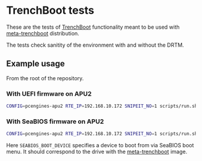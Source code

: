 # TrenchBoot tests

These are the tests of [TrenchBoot] functionality meant to be used with
[meta-trenchboot] distribution.

The tests check sanitity of the environment with and without the DRTM.

[TrenchBoot]: https://trenchboot.org/
[meta-trenchboot]: https://github.com/3mdeb/meta-trenchboot

## Example usage

From the root of the repository.

### With UEFI firmware on APU2

```bash
CONFIG=pcengines-apu2 RTE_IP=192.168.10.172 SNIPEIT_NO=1 scripts/run.sh trenchboot
```

### With SeaBIOS firmware on APU2

```bash
CONFIG=pcengines-apu2 RTE_IP=192.168.10.172 SNIPEIT_NO=1 scripts/run.sh trenchboot -- -v SEABIOS_BOOT_DEVICE:2
```

Here `SEABIOS_BOOT_DEVICE` specifies a device to boot from via SeaBIOS boot
menu.  It should correspond to the drive with the [meta-trenchboot] image.
